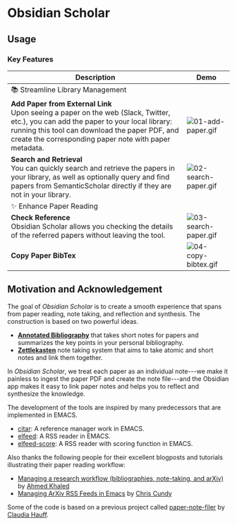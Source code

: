 # Obsidian Scholar

## Usage  

### Key Features

| Description                                                                                                                                                                                                                     | Demo                                               |
| ------------------------------------------------------------------------------------------------------------------------------------------------------------------------------------------------------------------------------- | -------------------------------------------------- |
| 📚 Streamline Library Management | 
| **Add Paper from External Link** <br/> Upon seeing a paper on the web (Slack, Twitter, etc.), you can add the paper to your local library: running this tool can download the paper PDF, and create the corresponding paper note with paper metadata. | ![01-add-paper.gif](.github/demo/01-add-paper.gif) |
| **Search and Retrieval** <br/> You can quickly search and retrieve the papers in your library, as well as optionally query and find papers from SemanticScholar directly if they are not in your library. | ![02-search-paper.gif](.github/demo/02-search-paper.gif) |
| ✨ Enhance Paper Reading |
| **Check Reference** <br/> Obsidian Scholar allows you checking the details of the referred papers without leaving the tool. | ![03-search-paper.gif](.github/demo/03-check-paper-reference.gif) |
| **Copy Paper BibTex**  | ![04-copy-bibtex.gif](.github/demo/04-copy-bibtex.gif) |

## Motivation and Acknowledgement 

The goal of *Obsidian Scholar* is to create a smooth experience that spans from paper reading, note taking, and reflection and synthesis. 
The construction is based on two powerful ideas. 
- **[Annotated Bibliography](https://owl.purdue.edu/owl/general_writing/common_writing_assignments/annotated_bibliographies/annotated_bibliography_samples.html)** that takes short notes for papers and summarizes the key points in your personal bibliography.
- **[Zettlekasten](https://zettelkasten.de/)** note taking system that aims to take atomic and short notes and link them together. 

In *Obsidian Scholar*, we treat each paper as an individual note---we make it painless to ingest the paper PDF and create the note file---and the Obsidian app makes it easy to link paper notes and helps you to reflect and synthesize the knowledge. 

The development of the tools are inspired by many predecessors that are implemented in EMACS. 
- [citar](https://github.com/emacs-citar/citar): A reference manager work in EMACS. 
- [elfeed](https://github.com/skeeto/elfeed): A RSS reader in EMACS.
- [elfeed-score](https://github.com/sp1ff/elfeed-score): A RSS reader with scoring function in EMACS.

Also thanks the following people for their excellent blogposts and tutorials illustrating their paper reading workflow:
- [Managing a research workflow (bibliographies, note-taking, and arXiv)](https://emacsconf.org/2021/talks/research/) by [Ahmed Khaled](https://www.akhaled.org)
- [Managing ArXiv RSS Feeds in Emacs](https://cundy.me/post/elfeed/) by [Chris Cundy](https://cundy.me)

Some of the code is based on a previous project called [paper-note-filer](https://github.com/chauff/paper-note-filler) by [Claudia Hauff](https://chauff.github.io). 